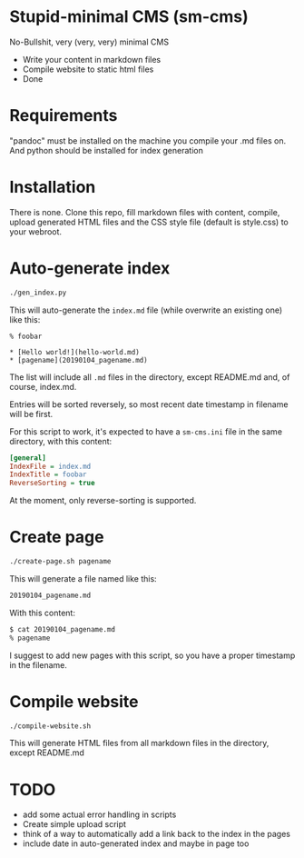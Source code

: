 # Stupid-minimal CMS (sm-cms)

No-Bullshit, very (very, very) minimal CMS

* Write your content in markdown files
* Compile website to static html files
* Done

# Requirements
"pandoc" must be installed on the machine you compile your .md files on. And python should be installed for index generation

# Installation

There is none.
Clone this repo, fill markdown files with content, compile, upload generated HTML files and the
CSS style file (default is style.css) to your webroot.

# Auto-generate index
```bash
./gen_index.py
```

This will auto-generate the `index.md` file (while overwrite an existing one)
like this:
```text
% foobar

* [Hello world!](hello-world.md)
* [pagename](20190104_pagename.md)
```
The list will include all `.md` files in the directory, except README.md and,
of course, index.md.

Entries will be sorted reversely, so most recent date timestamp in filename will
be first.

For this script to work, it's expected to have a `sm-cms.ini` file in the same
directory, with this content:
```ini
[general]
IndexFile = index.md
IndexTitle = foobar
ReverseSorting = true
```
At the moment, only reverse-sorting is supported.

# Create page
```bash
./create-page.sh pagename
```
This will generate a file named like this:
```sh
20190104_pagename.md
```

With this content:
```bash
$ cat 20190104_pagename.md
% pagename
```

I suggest to add new pages with this script, so you have a proper timestamp in
the filename.

# Compile website
```bash
./compile-website.sh
```

This will generate HTML files from all markdown files in the directory, except 
README.md

# TODO
* add some actual error handling in scripts
* Create simple upload script
* think of a way to automatically add a link back to the index in the pages
* include date in auto-generated index and maybe in page too
